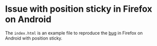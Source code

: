 Issue with position sticky in Firefox on Android
================================================

The `index.html` is an example file to reproduce the [bug](https://bcs.int.leonex.de/dereferer?url=https%3A%2F%2Fbugzilla.mozilla.org%2Fshow_bug.cgi%3Fid%3D1813213)
 in Firefox on Android with position sticky.
